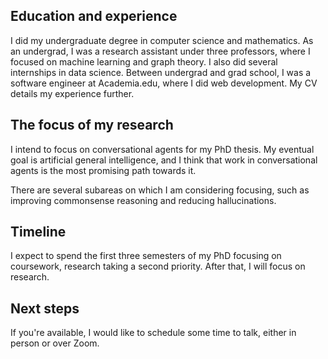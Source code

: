 ## Education and experience

I did my undergraduate degree in computer science and mathematics.
As an undergrad, I was a research assistant under three professors, where I focused on machine learning and graph theory.
I also did several internships in data science.
Between undergrad and grad school, I was a software engineer at Academia.edu, where I did web development.
My CV details my experience further.

## The focus of my research

I intend to focus on conversational agents for my PhD thesis.
My eventual goal is artificial general intelligence, and I think that work in conversational agents is the most promising path towards it.

There are several subareas on which I am considering focusing, such as improving commonsense reasoning and reducing hallucinations.

## Timeline

I expect to spend the first three semesters of my PhD focusing on coursework, research taking a second priority.
After that, I will focus on research.

## Next steps

If you're available, I would like to schedule some time to talk, either in person or over Zoom.